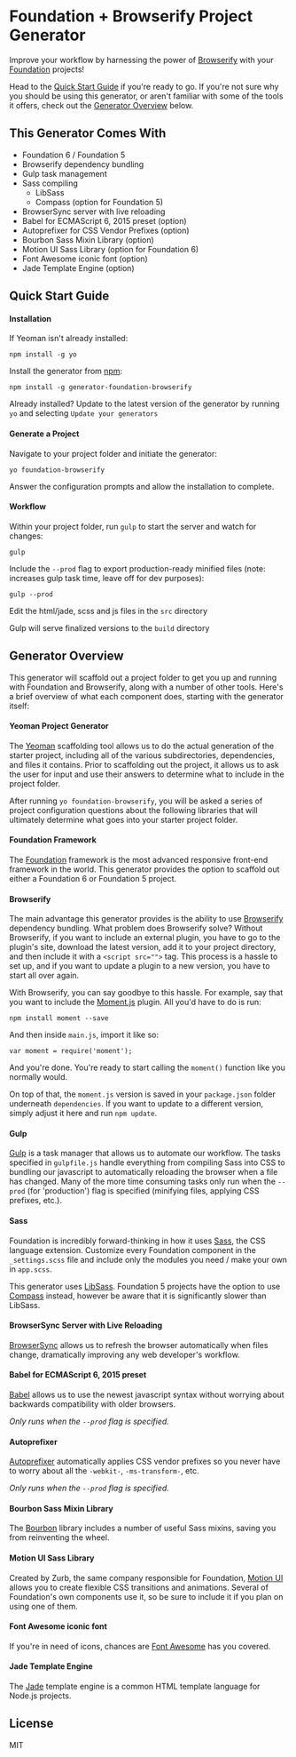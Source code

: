 # Foundation + Browserify Project Generator

Improve your workflow by harnessing the power of [Browserify](http://browserify.org/) with your [Foundation](http://foundation.zurb.com/) projects!

Head to the [Quick Start Guide](#quick-start) if you're ready to go. If you're not sure why you should be using this generator, or aren't familiar with some of the tools it offers, check out the [Generator Overview](#overview) below.

## This Generator Comes With

* Foundation 6 / Foundation 5
* Browserify dependency bundling
* Gulp task management
* Sass compiling
  * LibSass
  * Compass (option for Foundation 5)
* BrowserSync server with live reloading
* Babel for ECMAScript 6, 2015 preset (option)
* Autoprefixer for CSS Vendor Prefixes (option)
* Bourbon Sass Mixin Library (option)
* Motion UI Sass Library (option for Foundation 6)
* Font Awesome iconic font (option)
* Jade Template Engine (option)

## <a name="quick-start"></a>Quick Start Guide

#### Installation

If Yeoman isn't already installed:

```
npm install -g yo
```

Install the generator from [npm](https://www.npmjs.com/package/generator-foundation-browserify):

```
npm install -g generator-foundation-browserify
```

Already installed? Update to the latest version of the generator by running `yo` and selecting `Update your generators`

#### Generate a Project

Navigate to your project folder and initiate the generator:

```
yo foundation-browserify
```

Answer the configuration prompts and allow the installation to complete.

#### Workflow

Within your project folder, run `gulp` to start the server and watch for changes:

```
gulp
```

Include the `--prod` flag to export production-ready minified files (note: increases gulp task time, leave off for dev purposes):

```
gulp --prod
```

Edit the html/jade, scss and js files in the `src` directory

Gulp will serve finalized versions to the `build` directory

## <a name="overview"></a>Generator Overview

This generator will scaffold out a project folder to get you up and running with Foundation and Browserify, along with a number of other tools. Here's a brief overview of what each component does, starting with the generator itself:

#### Yeoman Project Generator

The [Yeoman](http://yeoman.io/) scaffolding tool allows us to do the actual generation of the starter project, including all of the various subdirectories, dependencies, and files it contains. Prior to scaffolding out the project, it allows us to ask the user for input and use their answers to determine what to include in the project folder.

After running `yo foundation-browserify`, you will be asked a series of project configuration questions about the following libraries that will ultimately determine what goes into your starter project folder.

#### Foundation Framework

The [Foundation](http://foundation.zurb.com/) framework is the most advanced responsive front-end framework in the world. This generator provides the option to scaffold out either a Foundation 6 or Foundation 5 project.

#### Browserify

The main advantage this generator provides is the ability to use [Browserify](http://browserify.org/) dependency bundling. What problem does Browserify solve? Without Browserify, if you want to include an external plugin, you have to go to the plugin's site, download the latest version, add it to your project directory, and then include it with a `<script src="">` tag. This process is a hassle to set up, and if you want to update a plugin to a new version, you have to start all over again.

With Browserify, you can say goodbye to this hassle. For example, say that you want to include the [Moment.js](http://momentjs.com/) plugin. All you'd have to do is run:

```
npm install moment --save
```

And then inside `main.js`, import it like so:

```
var moment = require('moment');
```

And you're done. You're ready to start calling the `moment()` function like you normally would.

On top of that, the `moment.js` version is saved in your `package.json` folder underneath `dependencies`. If you want to update to a different version, simply adjust it here and run `npm update`.

#### Gulp

[Gulp](http://gulpjs.com/) is a task manager that allows us to automate our workflow. The tasks specified in `gulpfile.js` handle everything from compiling Sass into CSS to bundling our javascript to automatically reloading the browser when a file has changed. Many of the more time consuming tasks only run when the `--prod` (for 'production') flag is specified (minifying files, applying CSS prefixes, etc.).

#### Sass

Foundation is incredibly forward-thinking in how it uses [Sass](http://sass-lang.com/), the CSS language extension. Customize every Foundation component in the `_settings.scss` file and include only the modules you need / make your own in `app.scss`.

This generator uses [LibSass](http://sass-lang.com/libsass). Foundation 5 projects have the option to use [Compass](http://compass-style.org/) instead, however be aware that it is significantly slower than LibSass.

#### BrowserSync Server with Live Reloading

[BrowserSync](https://www.browsersync.io/) allows us to refresh the browser automatically when files change, dramatically improving any web developer's workflow.

#### Babel for ECMAScript 6, 2015 preset

[Babel](http://babeljs.io/) allows us to use the newest javascript syntax without worrying about backwards compatibility with older browsers.

*Only runs when the `--prod` flag is specified.*

#### Autoprefixer

[Autoprefixer](https://css-tricks.com/autoprefixer/) automatically applies CSS vendor prefixes so you never have to worry about all the `-webkit-`, `-ms-transform-`, etc.

*Only runs when the `--prod` flag is specified.*

#### Bourbon Sass Mixin Library

The [Bourbon](http://bourbon.io/) library includes a number of useful Sass mixins, saving you from reinventing the wheel.

#### Motion UI Sass Library

Created by Zurb, the same company responsible for Foundation, [Motion UI](http://zurb.com/playground/motion-ui) allows you to create flexible CSS transitions and animations. Several of Foundation's own components use it, so be sure to include it if you plan on using one of them.

#### Font Awesome iconic font

If you're in need of icons, chances are [Font Awesome](https://fortawesome.github.io/Font-Awesome/) has you covered.

#### Jade Template Engine

The [Jade](http://jade-lang.com/) template engine is a common HTML template language for Node.js projects.

## License

MIT
